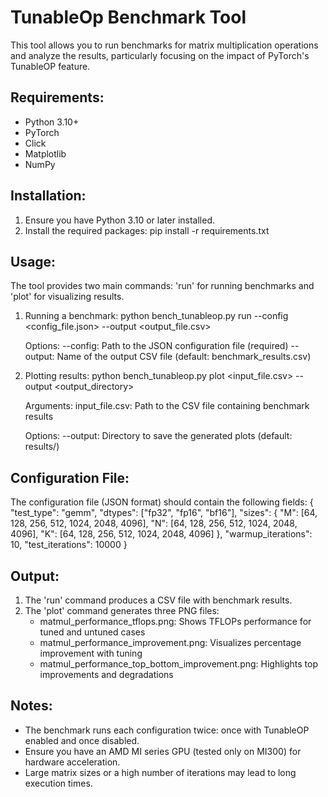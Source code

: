 TunableOp Benchmark Tool
========================

This tool allows you to run benchmarks for matrix multiplication operations and analyze the results, particularly focusing on the impact of PyTorch's TunableOP feature.

Requirements:
-------------
- Python 3.10+
- PyTorch
- Click
- Matplotlib
- NumPy

Installation:
-------------
1. Ensure you have Python 3.10 or later installed.
2. Install the required packages:
   pip install -r requirements.txt

Usage:
------
The tool provides two main commands: 'run' for running benchmarks and 'plot' for visualizing results.

1. Running a benchmark:
   python bench_tunableop.py run --config <config_file.json> --output <output_file.csv>

   Options:
   --config: Path to the JSON configuration file (required)
   --output: Name of the output CSV file (default: benchmark_results.csv)

2. Plotting results:
   python bench_tunableop.py plot <input_file.csv> --output <output_directory>

   Arguments:
   input_file.csv: Path to the CSV file containing benchmark results

   Options:
   --output: Directory to save the generated plots (default: results/)

Configuration File:
-------------------
The configuration file (JSON format) should contain the following fields:
{
    "test_type": "gemm",
    "dtypes": ["fp32", "fp16", "bf16"],
    "sizes": {
        "M": [64, 128, 256, 512, 1024, 2048, 4096],
        "N": [64, 128, 256, 512, 1024, 2048, 4096],
        "K": [64, 128, 256, 512, 1024, 2048, 4096]
    },
    "warmup_iterations": 10,
    "test_iterations": 10000
}

Output:
-------
1. The 'run' command produces a CSV file with benchmark results.
2. The 'plot' command generates three PNG files:
   - matmul_performance_tflops.png: Shows TFLOPs performance for tuned and untuned cases
   - matmul_performance_improvement.png: Visualizes percentage improvement with tuning
   - matmul_performance_top_bottom_improvement.png: Highlights top improvements and degradations

Notes:
------
- The benchmark runs each configuration twice: once with TunableOP enabled and once disabled.
- Ensure you have an AMD MI series GPU (tested only on MI300) for hardware acceleration.
- Large matrix sizes or a high number of iterations may lead to long execution times.